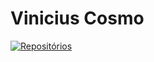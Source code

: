 # Vinicius Cosmo

[![Repositórios](https://custom-icon-badges.demolab.com/badge/-Acesse%20meus%20Reposit%C3%B3rios-1F222E?style=for-the-badge&logoColor=white&logo=repo)](https://github.com/viniciuscosmome?tab=repositories&sort=stargazers)
